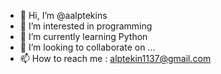 - 👋 Hi, I’m @aalptekins
- 👀 I’m interested in programming
- 🌱 I’m currently learning Python
- 💞️ I’m looking to collaborate on ...
- 📫 How to reach me : alptekin1137@gmail.com

<!---
aalptekins/aalptekins is a ✨ special ✨ repository because its `README.md` (this file) appears on your GitHub profile.
You can click the Preview link to take a look at your changes.
--->
